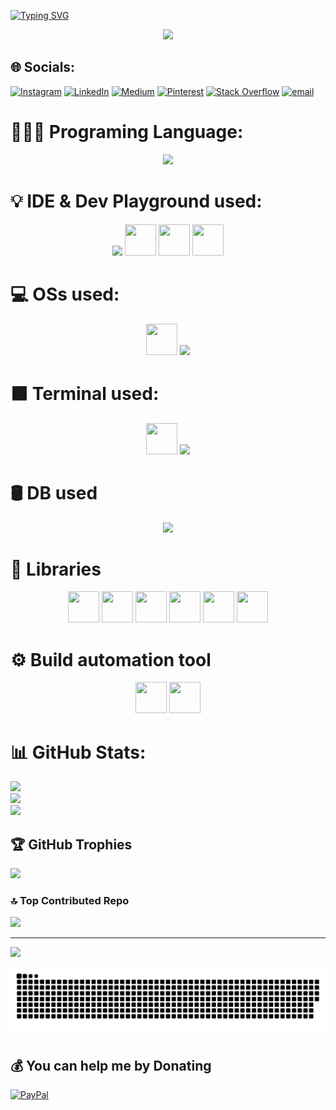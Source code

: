 <a href="https://git.io/typing-svg"><img src="https://readme-typing-svg.demolab.com?font=Doto&pause=1000&color=07F7AF&center=true&vCenter=true&multiline=true&width=435&height=100&lines=Hi+I'm+Syed+Bilal+Ahmad;passionate+AI%2FML+learnger+%26+dev." alt="Typing SVG" /></a>

<div id="header" align="center">
  <img src="https://media.giphy.com/media/M9gbBd9nbDrOTu1Mqx/giphy.gif" width="100"/>
</div>

## 🌐 Socials:
[![Instagram](https://img.shields.io/badge/Instagram-%23E4405F.svg?logo=Instagram&logoColor=white)](https://instagram.com/https://www.instagram.com/syed22144?igsh=MzNlNGNkZWQ4Mg==) [![LinkedIn](https://img.shields.io/badge/LinkedIn-%230077B5.svg?logo=linkedin&logoColor=white)](https://linkedin.com/in/https://www.linkedin.com/in/syed-bilal-ahmad-454468203?utm_source=share&utm_campaign=share_via&utm_content=profile&utm_medium=android_app) [![Medium](https://img.shields.io/badge/Medium-12100E?logo=medium&logoColor=white)](https://medium.com/@https://medium.com/@syedbilalahmad397) [![Pinterest](https://img.shields.io/badge/Pinterest-%23E60023.svg?logo=Pinterest&logoColor=white)](https://pinterest.com/https://pin.it/5x85LVPBJ) [![Stack Overflow](https://img.shields.io/badge/-Stackoverflow-FE7A16?logo=stack-overflow&logoColor=white)](https://stackoverflow.com/users/https://stackoverflow.com/users/29562515/syed-bilal-ahmad) [![email](https://img.shields.io/badge/Email-D14836?logo=gmail&logoColor=white)](mailto:gm2803@myamu.ac.in) 




# 🧑🏻‍💻 Programing Language:
<p align="center">
    <img src="https://skillicons.dev/icons?i=cpp,dart,java,kotlin,py"/></a>
</p> 


# 💡 IDE & Dev Playground used:
<p align="center">
    <img src="https://skillicons.dev/icons?i=androidstudio,idea,pycharm,vscode"/>
    <img width="50" height="50" src="https://www.vectorlogo.zone/logos/traeai/traeai-icon.svg"/>
    <img width="50" height="50" src="https://upload.wikimedia.org/wikipedia/commons/thumb/d/d0/Google_Colaboratory_SVG_Logo.svg/1200px-Google_Colaboratory_SVG_Logo.svg.png?20221103151432"/>
    <img width="50" height="50" src="https://upload.wikimedia.org/wikipedia/commons/7/7c/Kaggle_logo.png?20140912155123"/>
</p> 

# 💻 OSs used:

<p align="center">
<img width="50" height="50" src="https://img.icons8.com/?size=100&id=P2AnGyiJxMpp&format=png&color=000000">
<img src="https://skillicons.dev/icons?i=arch,kali,ubuntu,windows"/>
</p> 

# ⬛ Terminal used:
<p align="center">
    <img  width="50" height="50"  src="https://upload.wikimedia.org/wikipedia/commons/thumb/b/b5/Termux.svg/768px-Termux.svg.png?20220214141545"/>
    <img src="https://skillicons.dev/icons?i=bash,powershell"/>
</p> 

# 🛢 DB used 
<p align="center">
    <img src="https://skillicons.dev/icons?i=mysql,postgres,sqlite"/></a>
</p> 



# 🤖 Libraries
<p align="center">
<img width="50" height="50" src="https://img.icons8.com/?size=100&id=aR9CXyMagKIS&format=png&color=000000">
<img width="50" height="50" src="https://img.icons8.com/?size=100&id=xSkewUSqtErH&format=png&color=000000">
<img width="50" height="50" src="https://icon.icepanel.io/Technology/svg/Matplotlib.svg">
<img width="50" height="50" src="https://icon.icepanel.io/Technology/svg/scikit-learn.svg">
<img width="50" height="50" src="https://img.icons8.com/?size=100&id=n3QRpDA7KZ7P&format=png&color=000000">
<img width="50" height="50" src="https://icon.icepanel.io/Technology/svg/PyTorch.svg">

</p>

# ⚙️ Build automation tool
<p align="center">
<img width="50" height="50" src="https://icon.icepanel.io/Technology/png-shadow-512/Gradle.png">
<img width="50" height="50" src="https://icon.icepanel.io/Technology/svg/Apache-Maven.svg">
</p>




# 📊 GitHub Stats:
![](https://github-readme-stats.vercel.app/api?username=Sbilalahmad&theme=dark&hide_border=false&include_all_commits=false&count_private=false)<br/>
![](https://github-readme-streak-stats.herokuapp.com/?user=Sbilalahmad&theme=dark&hide_border=false)<br/>
![](https://github-readme-stats.vercel.app/api/top-langs/?username=Sbilalahmad&theme=dark&hide_border=false&include_all_commits=false&count_private=false&layout=compact)

## 🏆 GitHub Trophies
![](https://github-profile-trophy.vercel.app/?username=Sbilalahmad&theme=tokyonight&no-frame=true&no-bg=false&margin-w=4)


### 🔝 Top Contributed Repo
![](https://github-contributor-stats.vercel.app/api?username=Sbilalahmad&limit=5&theme=tokyonight&combine_all_yearly_contributions=true)

---
[![](https://visitcount.itsvg.in/api?id=Sbilalahmad&icon=5&color=0)](https://visitcount.itsvg.in)

<picture>
  <source media="(prefers-color-scheme: dark)" srcset="github-snake-dark.svg" />
  <source media="(prefers-color-scheme: light)" srcset="github-snake.svg" />
  <img alt="github-snake" src="github-user-contribution_dark.svg" />
</picture>

  ## 💰 You can help me by Donating
  [![PayPal](https://img.shields.io/badge/PayPal-00457C?style=for-the-badge&logo=paypal&logoColor=white)](https://paypal.me/https://www.paypal.me/SyedBilalAhmad) 
